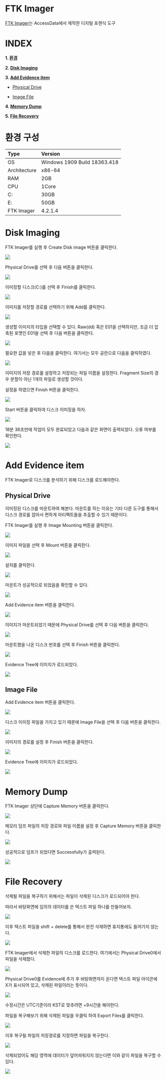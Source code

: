 # FTK Imager

[FTK Imager](#https://accessdata.com/product-download/ftk-imager-version-4-5)는 AccessData에서 제작한 디지털 포렌식 도구

# **INDEX**

**1. [환경](#환경)**

**2. [Disk Imaging](#Disk-Imaging)**

**3. [Add Evidence item](#Add-Evidence-item)**

 - [Physical Drive](#Physical-Drive)

 - [Image File](#Image-File)

**4. [Memory Dump](#Memory-Dump)**

**5. [File Recovery](#File-Recovery)**

# **환경 구성**

| Type          | Version                       |
| :---          | :---                          |
| OS            | Windows 1909 Build 18363.418  |
| Architecture  | x86-64                        |
| RAM           | 2GB                           |
| CPU           | 1Core                         |
| C:            | 30GB                          |
| E:            | 50GB                          |
| FTK Imager    | 4.2.1.4                       |

# **Disk Imaging**

FTK Imager를 실행 후 Create Disk image 버튼을 클릭한다.

![](images/2022-07-06-21-39-30.png)

Physical Drive를 선택 후 다음 버튼을 클릭한다.

![](images/2022-07-06-21-41-23.png)

이미징할 디스크(C:)를 선택 후 Finish를 클릭한다.

![](images/2022-07-06-21-42-07.png)

이미지를 저장할 경로를 선택하기 위해 Add를 클릭한다.

![](images/2022-07-06-21-43-40.png)

생성할 이미지의 타입을 선택할 수 있다. Raw(dd) 혹은 E01을 선택하지만, 조금 더 압축된 포맷인 E01을 선택 후 다음 버튼을 클릭한다.

![](images/2022-07-06-21-45-06.png)

필요한 값을 넣은 후 다음을 클릭한다. 여기서는 모두 공란으로 다음을 클릭하였다.

![](images/2022-07-06-21-46-24.png)

이미지의 저장 경로를 설정하고 저장되는 파일 이름을 설정한다. Fragment Size의 경우 분할이 아닌 1개의 파일로 생성할 것이다.

설정을 하였으면 Finish 버튼을 클릭한다.

![](images/2022-07-06-21-49-21.png)

Start 버튼을 클릭하여 디스크 이미징을 하자.

![](images/2022-07-06-21-51-00.png)

18분 36초만에 작업이 모두 완료되었고 다음과 같은 화면이 출력되었다. 오류 여부를 확인한다.

![](images/2022-07-06-22-25-42.png)

# **Add Evidence item**

FTK Imager로 디스크를 분석하기 위해 디스크를 로드해야한다.

## **Physical Drive**

이미징된 디스크를 마운트하여 해본다. 마운트를 하는 이유는 기타 다른 도구를 통해서 디스크 경로를 잡아서 편하게 아티팩트들을 추출할 수 있기 때문이다.

FTK Imager를 실행 후 Image Mounting 버튼을 클릭한다.

![](images/2022-07-06-22-48-01.png)

이미지 파일을 선택 후 Mount 버튼을 클릭한다.

![](images/2022-07-06-22-49-35.png)

설치를 클릭한다.

![](images/2022-07-06-22-49-57.png)

마운트가 성공적으로 되었음을 확인할 수 있다.

![](images/2022-07-06-22-52-59.png)

Add Evidence item 버튼을 클릭한다.

![](images/2022-07-06-22-59-03.png)

이미지가 마운트되었기 때문에 Physical Drive를 선택 후 다음 버튼을 클릭한다.

![](images/2022-07-06-23-00-03.png)

마운트했을 나온 디스크 번호를 선택 후 Finish 버튼을 클릭한다.

![](images/2022-07-06-23-00-43.png)

Evidence Tree에 이미지가 로드되었다.

![](images/2022-07-06-23-01-18.png)

## **Image File**

Add Evidence item 버튼을 클릭한다.

![](images/2022-07-06-22-59-03.png)

디스크 이미징 파일을 가지고 있기 때문에 Image File을 선택 후 다음 버튼을 클릭한다.

![](images/2022-07-06-23-02-31.png)

이미지의 경로를 설정 후 Finish 버튼을 클릭한다.

![](images/2022-07-06-23-02-55.png)

Evidence Tree에 이미지가 로드되었다.

![](images/2022-07-06-23-03-24.png)

# **Memory Dump**

FTK Imager 상단에 Capture Memory 버튼을 클릭한다.

![](images/2022-07-06-23-09-05.png)

메모리 덤프 파일의 저장 경로와 파일 이름을 설정 후 Capture Memory 버튼을 클릭한다.

![](images/2022-07-06-23-11-13.png)

성공적으로 덤프가 되었다면 Successfully가 출력된다.

![](images/2022-07-06-23-12-04.png)

# **File Recovery**

삭제될 파일을 복구하기 위해서는 파일이 삭제된 디스크가 로드되어야 한다.

따라서 바탕화면에 임의의 데이터를 쓴 텍스트 파일 하나를 만들어보자.

![](images/2022-07-06-23-17-01.png)

이후 텍스트 파일을 shift + delete를 통해서 완전 삭제하면 휴지통에도 들어가지 않는다.

![](images/2022-07-06-23-17-54.png)

FTK Imager에서 삭제한 파일의 디스크를 로드한다. 여기에서는 Physical Drive0에서 파일을 삭제했다.

![](images/2022-07-06-23-18-45.png)

Physical Drive0를 Evidence에 추가 후 바탕화면까지 온다면 텍스트 파일 아이콘에 X가 표시되어 있고, 삭제된 파일이라는 뜻이다.

![](images/2022-07-06-23-23-25.png)

수정시간은 UTC기준이라 KST로 맞추려면 +9시간을 해야한다.

파일을 복구해보기 위해 삭제된 파일을 우클릭 하여 Export Files를 클릭한다.

![](images/2022-07-06-23-24-35.png)

이후 복구될 파일의 저장경로를 지정하면 파일을 복구한다.

![](images/2022-07-06-23-25-27.png)

삭제되었어도 해당 영역에 데이터가 덮어씌워지지 않는다면 이와 같이 파일을 복구할 수 있다.

![](images/2022-07-06-23-26-20.png)